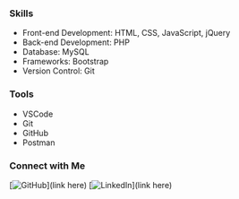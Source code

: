 ### Skills

- Front-end Development: HTML, CSS, JavaScript, jQuery
- Back-end Development: PHP
- Database: MySQL
- Frameworks: Bootstrap
- Version Control: Git

### Tools

- VSCode
- Git
- GitHub
- Postman

### Connect with Me

[![GitHub](https://img.shields.io/badge/GitHub-JeromeDev-blue)](link here)
[![LinkedIn](https://img.shields.io/badge/LinkedIn-JeromeDev-blue)](link here)
